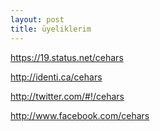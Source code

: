 ```yaml
---
layout: post
title: üyeliklerim
---
```


<p><a href="https://19.status.net/cehars">https://19.status.net/cehars</a></p>
<p><a href="http://identi.ca/cehars#!/cehars">http://identi.ca/cehars</a></p>
<p><a href="http://twitter.com/#!/cehars">http://twitter.com/#!/cehars</a></p>
<p><a href="http://www.facebook.com/cehars">http://www.facebook.com/cehars</a></p>

